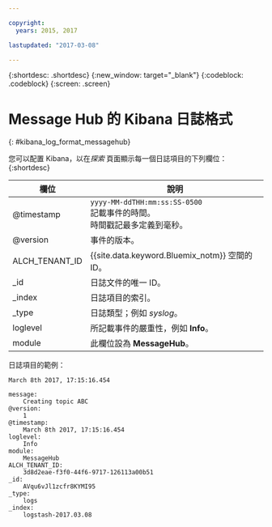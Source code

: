 ```yaml
---

copyright:
  years: 2015, 2017

lastupdated: "2017-03-08"

---
```



{:shortdesc: .shortdesc}
{:new_window: target="_blank"}
{:codeblock: .codeblock}
{:screen: .screen}


# Message Hub 的 Kibana 日誌格式
{: #kibana_log_format_messagehub}

您可以配置 Kibana，以在*探索* 頁面顯示每一個日誌項目的下列欄位：
{:shortdesc}

| 欄位 | 說明 |
|-------|-------------|
| @timestamp | `yyyy-MM-ddTHH:mm:ss:SS-0500`  <br> 記載事件的時間。<br> 時間戳記最多定義到毫秒。 |
| @version | 事件的版本。 |
| ALCH_TENANT_ID | {{site.data.keyword.Bluemix_notm}} 空間的 ID。 |
| \_id | 日誌文件的唯一 ID。 |
| \_index | 日誌項目的索引。 |
| \_type | 日誌類型；例如 *syslog*。 |
| loglevel | 所記載事件的嚴重性，例如 **Info**。 |
| module | 此欄位設為 **MessageHub**。 |


日誌項目的範例：

``` 	
March 8th 2017, 17:15:16.454	

message:
    Creating topic ABC
@version:
    1
@timestamp:
    March 8th 2017, 17:15:16.454
loglevel:
    Info
module:
    MessageHub
ALCH_TENANT_ID:
    3d8d2eae-f3f0-44f6-9717-126113a00b51
_id:
    AVqu6vJl1zcfr8KYMI95
_type:
    logs
_index:
    logstash-2017.03.08

```
